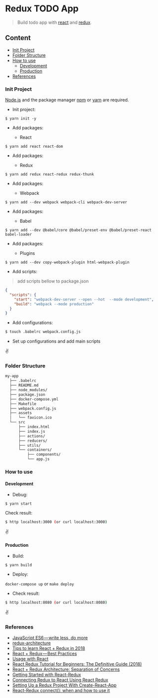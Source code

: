 # Redux TODO App

>Build todo app with [react](https://reactjs.org/) and [redux](https://redux.js.org/). 

## Content

- [Init Project](#init-project)
- [Folder Structure](#folder-structure)
- [How to use](#how-to-use)
  - [Development](#development)
  - [Production](#production)
- [References](#references)


### Init Project

[Node.js](https://nodejs.org) and the package manager [npm](https://www.npmjs.com/) or [yarn](https://yarnpkg.com/) are required.

- Init project:

```npm
$ yarn init -y
```

- Add packages: 

    - React
    
```npm
$ yarn add react react-dom
```


- Add packages: 

    - Redux
    
```npm
$ yarn add redux react-redux redux-thunk
```

- Add packages: 

    - Webpack
    
```npm
$ yarn add --dev webpack webpack-cli webpack-dev-server
```

- Add packages: 

    - Babel
    
```npm
$ yarn add --dev @babel/core @babel/preset-env @babel/preset-react babel-loader
```

- Add packages: 

    - Plugins
    
```npm
$ yarn add --dev copy-webpack-plugin html-webpack-plugin
```

- Add scripts:

>add scripts bellow to package.json
```json
{
  "scripts": {
    "start": "webpack-dev-server --open --hot  --mode development",
    "build": "webpack --mode production"
  }
}
``` 

- Add configurations:

```bash
$ touch .babelrc webpack.config.js
```

- Set up configurations and add main scripts

:v:
  
### Folder Structure

```bash
my-app
  ├── .babelrc
  ├── README.md
  ├── node_modules/
  ├── package.json
  ├── docker-compose.yml
  ├── Makefile
  ├── webpack.config.js
  ├── assets
  │   └── favicon.ico
  └── src
      ├── index.html
      ├── index.js
      ├── actions/
      ├── reducers/
      ├── utils/
      └── containers/
          ├── components/
          └── app.js
```

### How to use

#### Development

- Debug:

```npm
$ yarn start
```

Check result:
```bash
$ http localhost:3000 (or curl localhost:3000)
```

:v:

#### Production

- Build:

```npm
$ yarn build
```

- Deploy:

`docker-compose up` or `make deploy`

- Check result:
```bash
$ http localhost:8080 (or curl localhost:8080)
```

:v:

### References

- [JavaScript ES6 — write less, do more](https://medium.freecodecamp.org/write-less-do-more-with-javascript-es6-5fd4a8e50ee2)
- [redux-architecture](https://github.com/markerikson/react-redux-links/blob/master/redux-architecture.md)
- [Tips to learn React + Redux in 2018](https://www.robinwieruch.de/tips-to-learn-react-redux/)
- [React + Redux — Best Practices](https://medium.com/js-imaginea/best-practices-with-react-and-redux-application-1e94a6f214a0)
- [Usage with React](https://redux.js.org/basics/usagewithreact)
- [React Redux Tutorial for Beginners: The Definitive Guide (2018)](https://www.valentinog.com/blog/react-redux-tutorial-beginners/)
- [React + Redux Architecture: Separation of Concerns](https://medium.freecodecamp.org/react-redux-architecture-part-1-separation-of-concerns-812da3b08b46)
- [Getting Started with React-Redux](https://hackernoon.com/getting-started-with-react-redux-1baae4dcb99b)
- [Connecting Redux to React Using React Redux](https://alligator.io/react/react-redux/)
- [Setting Up a Redux Project With Create-React-App](https://medium.com/backticks-tildes/setting-up-a-redux-project-with-create-react-app-e363ab2329b8)
- [React-Redux connect(): when and how to use it](https://blog.logrocket.com/react-redux-connect-when-and-how-to-use-it-f2a1edab2013)

